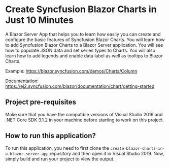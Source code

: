 # Create Syncfusion Blazor Charts in Just 10 Minutes

A Blazor Server App that helps you to learn how easily you can create and configure the basic features of Syncfusion Blazor Charts. You will learn how to add Syncfusion Blazor Charts to a Blazor Server application. You will see how to populate JSON data and set series types to Charts. You will also learn how to add legends and enable data label as well as tooltips to Blazor Charts. 
 
Example: https://blazor.syncfusion.com/demos/Charts/Column

Documentation: https://ej2.syncfusion.com/blazor/documentation/chart/getting-started

## Project pre-requisites
Make sure that you have the compatible versions of Visual Studio 2019 and .NET Core SDK 3.1.2 in your machine before starting to work on this project.

## How to run this application?
To run this application, you need to first clone the `create-blazor-charts-in-a-blazor-server-app` repository and then open it in Visual Studio 2019. Now, simply build and run your project to view the output.

